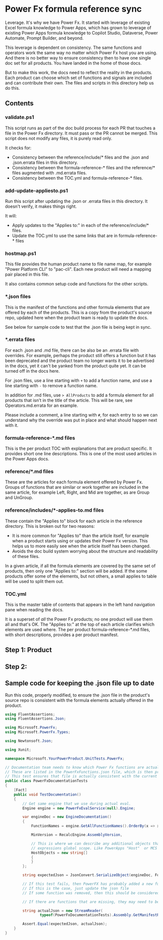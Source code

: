# Power Fx formula reference sync

Leverage. It's why we have Power Fx. It started with leverage of existing Excel formula knowledge to Power Apps, which has grown to leverage of existing Power Apps formula knowledge to Copilot Studio, Dataverse, Power Automate, Prompt Builder, and beyond.

This leverage is dependent on consistency. The same functions and operators work the same way no matter which Power Fx host you are using. And there is no better way to ensure consistency then to have one single doc set for all products. You have landed in the home of those docs.

But to make this work, the docs need to reflect the reality in the products. Each product can choose which set of functions and signals are included and can contribute their own. The files and scripts in this directory help us do this.

## Contents

### validate.ps1

This script runs as part of the doc build process for each PR that touches a file in the Power Fx directory. It must pass or the PR cannot be merged. This script does not modify any files, it is purely read only.

It checks for:
- Consistency between the reference/include/* files and the .json and .json.errata files in this directory.
- Consistency between the formula-reference-* files and the reference/* files augmented with .md.errata files.
- Consistency between the TOC.yml and formula-reference-* files.

### add-update-appliesto.ps1

Run this script after updating the .json or .errata files in this directory. It doesn't verify, it makes things right.

It will:
- Apply updates to the "Applies to:" in each of the reference/include/* files.
- Update the TOC.yml to use the same links that are in formula-reference-* files

### hostmap.ps1

This file provides the human product name to file name map, for example "Power Platform CLI" to "pac-cli". Each new product will need a mapping pair placed in this file.

It also contains common setup code and functions for the other scripts.

### *.json files

This is the manifest of the functions and other formula elements that are offered by each of the products. This is a copy from the product's source repo, updated here when the product team is ready to update the docs.

See below for sample code to test that the .json file is being kept in sync.

### *.errata files

For each .json and .md file, there can be also be an .errata file with overrides. For example, perhaps the product still offers a function but it has been deprecated and the product team no longer wants it to be advertised in the docs, yet it can't be yanked from the product quite yet. It can be turned off in the docs here.

For .json files, use a line starting with `+` to add a function name, and use a line starting with `-` to remove a function name.

In addition for .md files, use `> AllProducts` to add a formula element for all products that isn't in the title of the article. This will be rare, see Operators.md.errata for an example.

Please include a comment, a line starting with `#`, for each entry to so we can understand why the override was put in place and what should happen next with it.

### formula-reference-*.md files

This is the per product TOC with explanations that are product specific. It provides short one line descriptions. This is one of the most used articles in the Power Apps docs.

### reference/*.md files

These are the articles for each formula element offered by Power Fx. Groups of functions that are similar or work together are included in the same article, for example Left, Right, and Mid are together, as are Group and UnGroup.

### reference/includes/*-applies-to.md files

These contain the "Applies to" block for each article in the reference directory. This is broken out for two reasons:
- It is more common for "Applies to" than the article itself, for example when a product starts using or updates their Power Fx version. This helps us to more easily see when the article itself has been changed.
- Avoids the doc build system worrying about the structure and readability of these files.

In a given article, if all the formula elements are covered by the same set of products, then only one "Applies to:" section will be added. If the some products offer some of the elements, but not others, a small applies to table will be used to split them out.

### TOC.yml

This is the master table of contents that appears in the left hand navigation pane when reading the docs. 

It is a superset of *all* the Power Fx products; no one product will use them all and that's OK. The "Applies to:" at the top of each article clarifies which elements are used where. The per product formula-reference-*.md files, with short descriptions, provides a per product manifest.

## Step 1: Product 

## Step 2: 

## Sample code for keeping the .json file up to date

Run this code, properly modified, to ensure the .json file in the product's source repo is consistent with the formula elements actually offered in the product.

```csharp
using FluentAssertions;
using FluentAssertions.Json;

using Microsoft.PowerFx;
using Microsoft.PowerFx.Types;

using Newtonsoft.Json;

using Xunit;

namespace Microsoft.YourPowerProduct.UnitTests.PowerFx;

// Documentation team needs to know which Power Fx functions are actually supported.
// These are listed in the PowerFxFunctions.json file, which is then provided to docs team.
// This test ensures that file is actually consistent with the current implementation. 
public class PowerFxDocumentationTests
{
    [Fact]
    public void TestDocumentation()
    {
        // Get same engine that we use during actual eval. 
        Engine engine = new PowerFxEvalService(null).Engine;

        var engineDoc = new EngineDocumentation()
        {
            FunctionNames = engine.GetAllFunctionNames().OrderBy(x => x).ToArray(),

            MinVersion = RecalcEngine.AssemblyVersion,

            // This is where we can describe any additional objects that your project may inject into
            // expressions global scope. Like PowerApps "Host"  or MCS's "Env". 
            HostObjects = new string[]
            {                    
            }
        };

        string expectedJson = JsonConvert.SerializeObject(engineDoc, Formatting.Indented);

        // If this test fails, then PowerFX has probably added a new function
        // If this is the case, just update the json file
        // If some function was removed, then this should be considered as breaking changes and we should reach out to Power Fx folks.

        // If there are functions that are missing, they may need to be enabled on the configuration. Reach out to Power Fx folks for how to do that. 

        string actualJson = new StreamReader(
                typeof(PowerFxDocumentationTests).Assembly.GetManifestResourceStream("Microsoft.YourPowerProduct.UnitTests.PowerFx.PowerFxFunctions.json")).ReadToEnd().Trim();

        Assert.Equal(expectedJson, actualJson);
    }
}
```
